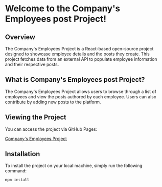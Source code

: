 # Welcome to the Company's Employees post Project!

## Overview

The Company's Employees Project is a React-based open-source project designed to showcase employee details and the posts they create. This project fetches data from an external API to populate employee information and their respective posts.

## What is Company's Employees post Project?

The Company's Employees Project allows users to browse through a list of employees and view the posts authored by each employee. Users can also contribute by adding new posts to the platform.

## Viewing the Project

You can access the project via GitHub Pages:

[Company's Employees Project](https://racheligit.github.io/companys-employees-posts/)

## Installation

To install the project on your local machine, simply run the following command:

```bash
npm install
